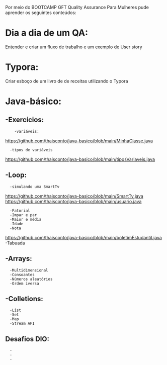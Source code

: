 Por meio do BOOTCAMP GFT Quality Assurance Para Mulheres pude aprender os seguintes conteúdos:

# **Dia a dia de um QA:**
Entender e criar um fluxo de trabalho e um exemplo de User story


# **Typora:**
Criar esboço de um livro de de receitas utilizando o Typora


# **Java-básico:**
## -Exercícios:
        -variáveis: 
https://github.com/thaisconto/java-basico/blob/main/MinhaClasse.java
      
      -tipos de variáveis
https://github.com/thaisconto/java-basico/blob/main/tiposVariaveis.java
      
## -Loop: 
      -simulando uma SmartTv
https://github.com/thaisconto/java-basico/blob/main/SmartTv.java
https://github.com/thaisconto/java-basico/blob/main/usuario.java

      -Fatorial
      -Impar e par
      -Maior e média
      -Idade
      -Nota
https://github.com/thaisconto/java-basico/blob/main/boletimEstudantil.java
      -Tabuada
## -Arrays: 
      -Multidimensional
      -Consoantes
      -Números aleatórios
      -Ordem iversa

## -Colletions:
      -List
      -Set
      -Map
      -Stream API
## **Desafios DIO:**
      -
      -
      -
